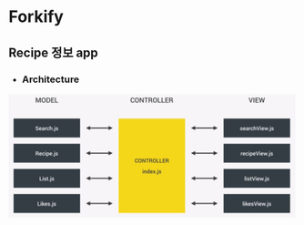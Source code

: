 # Forkify
## Recipe 정보 app
- ### Architecture
<img src="./ref/architecture.JPG" alt="App-architecture"></img>